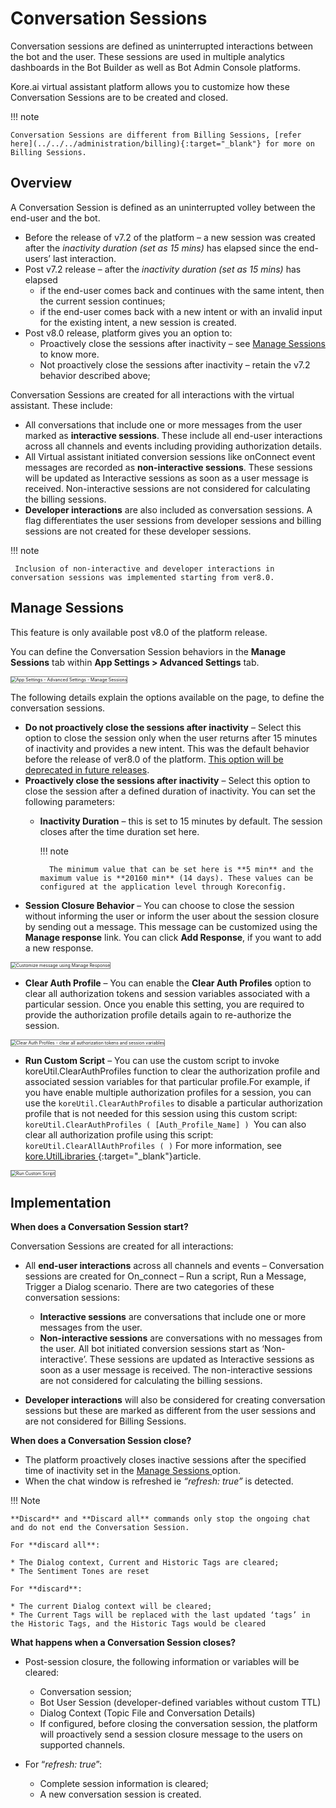 # Conversation Sessions

Conversation sessions are defined as uninterrupted interactions between the bot and the user. These sessions are used in multiple analytics dashboards in the Bot Builder as well as Bot Admin Console platforms.

Kore.ai virtual assistant platform allows you to customize how these Conversation Sessions are to be created and closed.

!!! note

    Conversation Sessions are different from Billing Sessions, [refer here](../../../administration/billing){:target="_blank"} for more on Billing Sessions.


## Overview

A Conversation Session is defined as an uninterrupted volley between the end-user and the bot.


* Before the release of v7.2 of the platform – a new session was created after the _inactivity duration (set as 15 mins)_ has elapsed since the end-users’ last interaction.
* Post v7.2 release – after the _inactivity duration (set as 15 mins)_ has elapsed
    * if the end-user comes back and continues with the same intent, then the current session continues;
    * if the end-user comes back with a new intent or with an invalid input for the existing intent, a new session is created.
* Post v8.0 release, platform gives you an option to:
    * Proactively close the sessions after inactivity – see [Manage Sessions](#manage-sessions) to know more.
    * Not proactively close the sessions after inactivity – retain the v7.2 behavior described above;

Conversation Sessions are created for all interactions with the virtual assistant. These include:

* All conversations that include one or more messages from the user marked as **interactive sessions**. These include all end-user interactions across all channels and events including providing authorization details.
* All Virtual assistant initiated conversion sessions like onConnect event messages are recorded as **non-interactive sessions**. These sessions will be updated as Interactive sessions as soon as a user message is received. Non-interactive sessions are not considered for calculating the billing sessions.
* **Developer interactions** are also included as conversation sessions. A flag differentiates the user sessions from developer sessions and billing sessions are not created for these developer sessions.

!!! note

     Inclusion of non-interactive and developer interactions in conversation sessions was implemented starting from ver8.0.


## Manage Sessions

This feature is only available post v8.0 of the platform release.

You can define the Conversation Session behaviors in the **Manage Sessions** tab within **App Settings > Advanced Settings** tab.

<img src="../images/bot-sessions-img1.png" alt="App Settings - Advanced Settings - Manage Sessions" title="App Settings - Advanced Settings - Manage Sessions" style="border: 1px solid gray;zoom:50%;"/>

The following details explain the options available on the page, to define the conversation sessions.

* **Do not proactively close the sessions after inactivity** – Select this option to close the session only when the user returns after 15 minutes of inactivity and provides a new intent. This was the default behavior before the release of ver8.0 of the platform. <span style="text-decoration:underline;">This option will be deprecated in future releases</span>.
* **Proactively close the sessions after inactivity** – Select this option to close the session after a defined duration of inactivity. You can set the following parameters:
    * **Inactivity Duration** – this is set to 15 minutes by default. The session closes after the time duration set here.

        !!! note

            The minimum value that can be set here is **5 min** and the maximum value is **20160 min** (14 days). These values can be configured at the application level through Koreconfig.

* **Session Closure Behavior** – You can choose to close the session without informing the user or inform the user about the session closure by sending out a message. This message can be customized using the **Manage response** link. You can click **Add Response**, if you want to add a new response.  
<img src="../images/bot-sessions-img2.png" alt="Customize message using Manage Response" title="Customize message using Manage Response" style="border: 1px solid gray;zoom:50%;"/>

* **Clear Auth Profile** – You can enable the **Clear Auth Profiles** option to clear all authorization tokens and session variables associated with a particular session. Once you enable this setting, you are required to provide the authorization profile details again to re-authorize the session.  
<img src="../images/bot-sessions-img3.png" alt="Clear Auth Profiles - clear all authorization tokens and session variables" title="Clear Auth Profiles - clear all authorization tokens and session variables" style="border: 1px solid gray;zoom:50%;"/>

* **Run Custom Script** – You can use the custom script to invoke koreUtil.ClearAuthProfiles function to clear the authorization profile and associated session variables for that particular profile.For example, if you have enable multiple authorization profiles for a session, you can use the `koreUtil.ClearAuthProfiles` to disable a particular authorization profile that is not needed for this session using this custom script:  
`koreUtil.ClearAuthProfiles ( [Auth_Profile_Name] )
`You can also clear all authorization profile using this script:
`koreUtil.ClearAllAuthProfiles ( )` For more information, see [kore.UtilLibraries ](../../../apis/koreutil-libraries){:target="_blank"}article.  
<img src="../images/bot-sessions-img4.png" alt="Run Custom Script" title="Run Custom Script" style="border: 1px solid gray;zoom:50%;"/>


## Implementation

**When does a Conversation Session start?**

Conversation Sessions are created for all interactions:

* All **end-user interactions** across all channels and events – Conversation sessions are created for On_connect – Run a script, Run a Message, Trigger a Dialog scenario. There are two categories of these conversation sessions:
    * **Interactive sessions** are conversations that include one or more messages from the user.
    * **Non-interactive sessions** are conversations with no messages from the user. All bot initiated conversion sessions start as ‘Non-interactive’. These sessions are updated as Interactive sessions as soon as a user message is received. The non-interactive sessions are not considered for calculating the billing sessions.

* **Developer interactions** will also be considered for creating conversation sessions but these are marked as different from the user sessions and are not considered for Billing Sessions.

**When does a Conversation Session close?**

* The platform proactively closes inactive sessions after the specified time of inactivity set in the [Manage Sessions ](#manage-sessions)option.
* When the chat window is refreshed ie _“refresh: true”_ is detected.

!!! Note

    **Discard** and **Discard all** commands only stop the ongoing chat and do not end the Conversation Session.

    For **discard all**:

    * The Dialog context, Current and Historic Tags are cleared;
    * The Sentiment Tones are reset

    For **discard**:

    * The current Dialog context will be cleared;
    * The Current Tags will be replaced with the last updated ‘tags’ in the Historic Tags, and the Historic Tags would be cleared

    
**What happens when a Conversation Session closes?**

* Post-session closure, the following information or variables will be cleared:
    * Conversation session;
    * Bot User Session (developer-defined variables without custom TTL)
    * Dialog Context (Topic File and Conversation Details)
    * If configured, before closing the conversation session, the platform will proactively send a session closure message to the users on supported channels.

* For “_refresh: true_”:
    * Complete session information is cleared;
    * A new conversation session is created.
